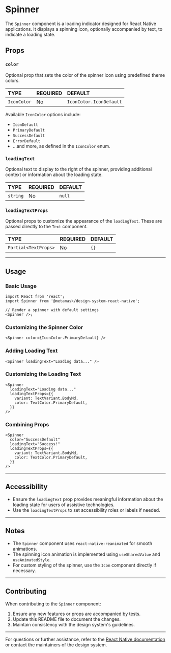 # Spinner

The `Spinner` component is a loading indicator designed for React Native applications. It displays a spinning icon, optionally accompanied by text, to indicate a loading state.

## Props

### `color`

Optional prop that sets the color of the spinner icon using predefined theme colors.

| TYPE        | REQUIRED | DEFAULT                 |
| :---------- | :------- | :---------------------- |
| `IconColor` | No       | `IconColor.IconDefault` |

Available `IconColor` options include:

- `IconDefault`
- `PrimaryDefault`
- `SuccessDefault`
- `ErrorDefault`
- ...and more, as defined in the `IconColor` enum.

### `loadingText`

Optional text to display to the right of the spinner, providing additional context or information about the loading state.

| TYPE     | REQUIRED | DEFAULT |
| :------- | :------- | :------ |
| `string` | No       | `null`  |

### `loadingTextProps`

Optional props to customize the appearance of the `loadingText`. These are passed directly to the `Text` component.

| TYPE                 | REQUIRED | DEFAULT |
| :------------------- | :------- | :------ |
| `Partial<TextProps>` | No       | `{}`    |

---

## Usage

### Basic Usage

```tsx
import React from 'react';
import Spinner from '@metamask/design-system-react-native';

// Render a spinner with default settings
<Spinner />;
```

### Customizing the Spinner Color

```tsx
<Spinner color={IconColor.PrimaryDefault} />
```

### Adding Loading Text

```tsx
<Spinner loadingText="Loading data..." />
```

### Customizing the Loading Text

```tsx
<Spinner
  loadingText="Loading data..."
  loadingTextProps={{
    variant: TextVariant.BodyMd,
    color: TextColor.PrimaryDefault,
  }}
/>
```

### Combining Props

```tsx
<Spinner
  color="SuccessDefault"
  loadingText="Success!"
  loadingTextProps={{
    variant: TextVariant.BodyMd,
    color: TextColor.PrimaryDefault,
  }}
/>
```

---

## Accessibility

- Ensure the `loadingText` prop provides meaningful information about the loading state for users of assistive technologies.
- Use the `loadingTextProps` to set accessibility roles or labels if needed.

---

## Notes

- The `Spinner` component uses `react-native-reanimated` for smooth animations.
- The spinning icon animation is implemented using `useSharedValue` and `useAnimatedStyle`.
- For custom styling of the spinner, use the `Icon` component directly if necessary.

---

## Contributing

When contributing to the `Spinner` component:

1. Ensure any new features or props are accompanied by tests.
2. Update this README file to document the changes.
3. Maintain consistency with the design system's guidelines.

---

For questions or further assistance, refer to the [React Native documentation](https://reactnative.dev/docs) or contact the maintainers of the design system.
